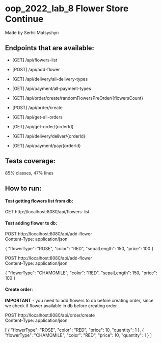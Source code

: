 # oop_2022_lab_8 Flower Store Continue

Made by Serhii Matsyshyn

## Endpoints that are available:
- [GET] /api/flowers-list
- [POST] /api/add-flower

- [GET] /api/delivery/all-delivery-types
- [GET] /api/payment/all-payment-types
- [GET] /api/order/create/randomFlowersPreOrder/{flowersCount}
- [POST] /api/order/create

- [GET] /api/get-all-orders
- [GET] /api/get-order/{orderId}
- [GET] /api/delivery/deliver/{orderId}
- [GET] /api/payment/pay/{orderId}



## Tests coverage:
85% classes, 47% lines

## How to run:
#### Test getting flowers list from db:

GET http://localhost:8080/api/flowers-list  


#### Test adding flower to db:

POST http://localhost:8080/api/add-flower  
Content-Type: application/json  

{
"flowerType": "ROSE",
"color": "RED",
"sepalLength": 150,
"price": 100
}


POST http://localhost:8080/api/add-flower  
Content-Type: application/json  

{
"flowerType": "CHAMOMILE",
"color": "RED",
"sepalLength": 150,
"price": 100
}

#### Create order:
**IMPORTANT** - you need to add flowers to db before creating order,
since we check if flower available in db before creating order

POST http://localhost:8080/api/order/create  
Content-Type: application/json  

[
{
"flowerType": "ROSE",
"color": "RED",
"price": 10,
"quantity": 1
},
{
"flowerType": "CHAMOMILE",
"color": "RED",
"price": 10,
"quantity": 1
}
]